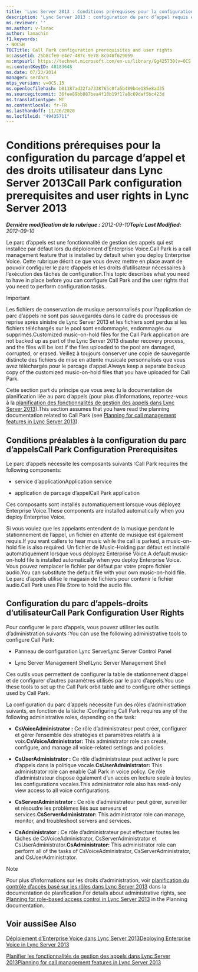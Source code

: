 ```yaml
---
title: 'Lync Server 2013 : Conditions prérequises pour la configuration du parcage d’appel et des droits utilisateur'
description: 'Lync Server 2013 : configuration du parc d’appel requis et droits d’utilisateur.'
ms.reviewer: ''
ms.author: v-lanac
author: lanachin
f1.keywords:
- NOCSH
TOCTitle: Call Park configuration prerequisites and user rights
ms:assetid: 25b8cfe0-e4e7-487c-9e78-8c040f629059
ms:mtpsurl: https://technet.microsoft.com/en-us/library/Gg425730(v=OCS.15)
ms:contentKeyID: 48183648
ms.date: 07/23/2014
manager: serdars
mtps_version: v=OCS.15
ms.openlocfilehash: b01187ad32fa7338765c0fa5b409b4e185e8ad35
ms.sourcegitcommit: 36fee89bb887bea4f18b19f17a8c69daf5bc423d
ms.translationtype: MT
ms.contentlocale: fr-FR
ms.lasthandoff: 11/26/2020
ms.locfileid: "49435711"
---
```

# <a name="call-park-configuration-prerequisites-and-user-rights-in-lync-server-2013"></a><span data-ttu-id="792ef-103">Conditions prérequises pour la configuration du parcage d’appel et des droits utilisateur dans Lync Server 2013</span><span class="sxs-lookup"><span data-stu-id="792ef-103">Call Park configuration prerequisites and user rights in Lync Server 2013</span></span>

<div data-xmlns="http://www.w3.org/1999/xhtml">

<div class="topic" data-xmlns="http://www.w3.org/1999/xhtml" data-msxsl="urn:schemas-microsoft-com:xslt" data-cs="https://msdn.microsoft.com/">

<div data-asp="https://msdn2.microsoft.com/asp">



</div>

<div id="mainSection">

<div id="mainBody"><span data-ttu-id="792ef-104">

<span> </span></span><span class="sxs-lookup"><span data-stu-id="792ef-104">

<span> </span></span></span>

<span data-ttu-id="792ef-105">_**Dernière modification de la rubrique :** 2012-09-10_</span><span class="sxs-lookup"><span data-stu-id="792ef-105">_**Topic Last Modified:** 2012-09-10_</span></span>

<span data-ttu-id="792ef-106">Le parc d’appels est une fonctionnalité de gestion des appels qui est installée par défaut lors du déploiement d’Enterprise Voice.</span><span class="sxs-lookup"><span data-stu-id="792ef-106">Call Park is a call management feature that is installed by default when you deploy Enterprise Voice.</span></span> <span data-ttu-id="792ef-107">Cette rubrique décrit ce que vous devez mettre en place avant de pouvoir configurer le parc d’appels et les droits d’utilisateur nécessaires à l’exécution des tâches de configuration.</span><span class="sxs-lookup"><span data-stu-id="792ef-107">This topic describes what you need to have in place before you can configure Call Park and the user rights that you need to perform configuration tasks.</span></span>

<div>


> [!IMPORTANT]  
> <span data-ttu-id="792ef-108">Les fichiers de conservation de musique personnalisés pour l’application de parc d’appels ne sont pas sauvegardés dans le cadre du processus de reprise après sinistre de Lync Server 2013 et les fichiers sont perdus si les fichiers téléchargés sur le pool sont endommagés, endommagés ou supprimés.</span><span class="sxs-lookup"><span data-stu-id="792ef-108">Customized music-on-hold files for the Call Park application are not backed up as part of the Lync Server 2013 disaster recovery process, and the files will be lost if the files uploaded to the pool are damaged, corrupted, or erased.</span></span> <span data-ttu-id="792ef-109">Veillez à toujours conserver une copie de sauvegarde distincte des fichiers de mise en attente musicale personnalisés que vous avez téléchargés pour le parcage d’appel.</span><span class="sxs-lookup"><span data-stu-id="792ef-109">Always keep a separate backup copy of the customized music-on-hold files that you have uploaded for Call Park.</span></span>



</div>

<span data-ttu-id="792ef-110">Cette section part du principe que vous avez lu la documentation de planification liée au parc d’appels (pour plus d’informations, reportez-vous à la [planification des fonctionnalités de gestion des appels dans Lync Server 2013](lync-server-2013-planning-for-call-management-features.md)).</span><span class="sxs-lookup"><span data-stu-id="792ef-110">This section assumes that you have read the planning documentation related to Call Park (see [Planning for call management features in Lync Server 2013](lync-server-2013-planning-for-call-management-features.md)).</span></span>

<div>

## <a name="call-park-configuration-prerequisites"></a><span data-ttu-id="792ef-111">Conditions préalables à la configuration du parc d’appels</span><span class="sxs-lookup"><span data-stu-id="792ef-111">Call Park Configuration Prerequisites</span></span>

<span data-ttu-id="792ef-112">Le parc d’appels nécessite les composants suivants :</span><span class="sxs-lookup"><span data-stu-id="792ef-112">Call Park requires the following components:</span></span>

  - <span data-ttu-id="792ef-113">service d’application</span><span class="sxs-lookup"><span data-stu-id="792ef-113">Application service</span></span>

  - <span data-ttu-id="792ef-114">application de parcage d’appel</span><span class="sxs-lookup"><span data-stu-id="792ef-114">Call Park application</span></span>

<span data-ttu-id="792ef-115">Ces composants sont installés automatiquement lorsque vous déployez Enterprise Voice.</span><span class="sxs-lookup"><span data-stu-id="792ef-115">These components are installed automatically when you deploy Enterprise Voice.</span></span>

<span data-ttu-id="792ef-116">Si vous voulez que les appelants entendent de la musique pendant le stationnement de l’appel, un fichier en attente de musique est également requis.</span><span class="sxs-lookup"><span data-stu-id="792ef-116">If you want callers to hear music while the call is parked, a music-on-hold file is also required.</span></span> <span data-ttu-id="792ef-117">Un fichier de Music-Holding par défaut est installé automatiquement lorsque vous déployez Enterprise Voice.</span><span class="sxs-lookup"><span data-stu-id="792ef-117">A default music-on-hold file is installed automatically when you deploy Enterprise Voice.</span></span> <span data-ttu-id="792ef-118">Vous pouvez remplacer le fichier par défaut par votre propre fichier audio.</span><span class="sxs-lookup"><span data-stu-id="792ef-118">You can substitute the default file with your own music-on-hold file.</span></span> <span data-ttu-id="792ef-119">Le parc d’appels utilise le magasin de fichiers pour contenir le fichier audio.</span><span class="sxs-lookup"><span data-stu-id="792ef-119">Call Park uses File Store to hold the audio file.</span></span>

</div>

<div>

## <a name="call-park-configuration-user-rights"></a><span data-ttu-id="792ef-120">Configuration du parc d’appels-droits d’utilisateur</span><span class="sxs-lookup"><span data-stu-id="792ef-120">Call Park Configuration User Rights</span></span>

<span data-ttu-id="792ef-121">Pour configurer le parc d’appels, vous pouvez utiliser les outils d’administration suivants :</span><span class="sxs-lookup"><span data-stu-id="792ef-121">You can use the following administrative tools to configure Call Park:</span></span>

  - <span data-ttu-id="792ef-122">Panneau de configuration Lync Server</span><span class="sxs-lookup"><span data-stu-id="792ef-122">Lync Server Control Panel</span></span>

  - <span data-ttu-id="792ef-123">Lync Server Management Shell</span><span class="sxs-lookup"><span data-stu-id="792ef-123">Lync Server Management Shell</span></span>

<span data-ttu-id="792ef-124">Ces outils vous permettent de configurer la table de stationnement d’appel et de configurer d’autres paramètres utilisés par le parc d’appels.</span><span class="sxs-lookup"><span data-stu-id="792ef-124">You use these tools to set up the Call Park orbit table and to configure other settings used by Call Park.</span></span>

<span data-ttu-id="792ef-125">La configuration du parc d’appels nécessite l’un des rôles d’administration suivants, en fonction de la tâche :</span><span class="sxs-lookup"><span data-stu-id="792ef-125">Configuring Call Park requires any of the following administrative roles, depending on the task:</span></span>

  - <span data-ttu-id="792ef-126">**CsVoiceAdministrator :** Ce rôle d’administrateur peut créer, configurer et gérer l’ensemble des stratégies et paramètres relatifs à la voix.</span><span class="sxs-lookup"><span data-stu-id="792ef-126">**CsVoiceAdministrator:** This administrator role can create, configure, and manage all voice-related settings and policies.</span></span>

  - <span data-ttu-id="792ef-127">**CsUserAdministrator :** Ce rôle d’administrateur peut activer le parc d’appels dans la politique vocale.</span><span class="sxs-lookup"><span data-stu-id="792ef-127">**CsUserAdministrator:** This administrator role can enable Call Park in voice policy.</span></span> <span data-ttu-id="792ef-128">Ce rôle d’administrateur dispose également d’un accès en lecture seule à toutes les configurations vocales.</span><span class="sxs-lookup"><span data-stu-id="792ef-128">This administrator role also has read-only view access to all voice configurations.</span></span>

  - <span data-ttu-id="792ef-129">**CsServerAdministrator :** Ce rôle d’administrateur peut gérer, surveiller et résoudre les problèmes liés aux serveurs et services.</span><span class="sxs-lookup"><span data-stu-id="792ef-129">**CsServerAdministrator:** This administrator role can manage, monitor, and troubleshoot servers and services.</span></span>

  - <span data-ttu-id="792ef-130">**CsAdministrator :** Ce rôle d’administrateur peut effectuer toutes les tâches de CsVoiceAdministrator, CsServerAdministrator et CsUserAdministrator.</span><span class="sxs-lookup"><span data-stu-id="792ef-130">**CsAdministrator:** This administrator role can perform all of the tasks of CsVoiceAdministrator, CsServerAdministrator, and CsUserAdministrator.</span></span>

<div>


> [!NOTE]  
> <span data-ttu-id="792ef-131">Pour plus d’informations sur les droits d’administration, voir <A href="lync-server-2013-planning-for-role-based-access-control.md">planification du contrôle d’accès basé sur les rôles dans Lync Server 2013</A> dans la documentation de planification.</span><span class="sxs-lookup"><span data-stu-id="792ef-131">For details about administrative rights, see <A href="lync-server-2013-planning-for-role-based-access-control.md">Planning for role-based access control in Lync Server 2013</A> in the Planning documentation.</span></span>



</div>

</div>

<div>

## <a name="see-also"></a><span data-ttu-id="792ef-132">Voir aussi</span><span class="sxs-lookup"><span data-stu-id="792ef-132">See Also</span></span>


[<span data-ttu-id="792ef-133">Déploiement d’Enterprise Voice dans Lync Server 2013</span><span class="sxs-lookup"><span data-stu-id="792ef-133">Deploying Enterprise Voice in Lync Server 2013</span></span>](lync-server-2013-deploying-enterprise-voice.md)  


[<span data-ttu-id="792ef-134">Planifier les fonctionnalités de gestion des appels dans Lync Server 2013</span><span class="sxs-lookup"><span data-stu-id="792ef-134">Planning for call management features in Lync Server 2013</span></span>](lync-server-2013-planning-for-call-management-features.md)  
  

<span data-ttu-id="792ef-135"></div>

</div>

<span> </span>

</div>

</div>

</span><span class="sxs-lookup"><span data-stu-id="792ef-135"></div>

</div>

<span> </span>

</div>

</div>

</span></span></div>

